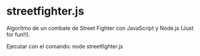 streetfighter.js
===============

Algoritmo de un combate de Street Fighter con JavaScript y Node.js (Just for fun!!).


Ejecutar con el comando:
node streetfighter.js
